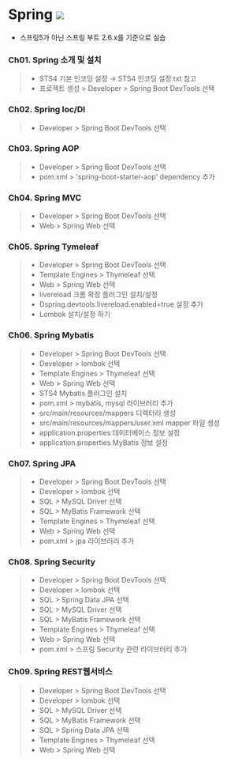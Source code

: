 # Spring <img src="https://img.shields.io/badge/Spring Boot-6DB33F?style=flat-square&logo=Spring Boot&logoColor=white"/>
* 스프링5가 아닌 스프링 부트 2.6.x를 기준으로 실습

### Ch01. Spring 소개 및 설치
>* STS4 기본 인코딩 설정 → STS4 인코딩 설정.txt 참고
>* 프로젝트 생성 > Developer > Spring Boot DevTools 선택

### Ch02. Spring Ioc/DI
>* Developer > Spring Boot DevTools 선택

### Ch03. Spring AOP
>*  Developer > Spring Boot DevTools 선택
>*  pom.xml > 'spring-boot-starter-aop' dependency 추가

### Ch04. Spring MVC
>*  Developer > Spring Boot DevTools 선택
>*  Web > Spring Web 선택

### Ch05. Spring Tymeleaf
>*  Developer > Spring Boot DevTools 선택
>*  Template Engines > Thymeleaf 선택
>*  Web > Spring Web 선택
>*  livereload 크롬 확장 플러그인 설치/설정
>*  Dspring.devtools.livereload.enabled=true 설정 추가
>*  Lombok 설치/설정 하기

### Ch06. Spring Mybatis
>*  Developer > Spring Boot DevTools 선택
>*  Developer > lombok 선택
>*  Template Engines > Thymeleaf 선택
>*  Web > Spring Web 선택
>*  STS4 Mybatis 플러그인 설치
>*  pom.xml > mybatis, mysql 라이브러리 추가
>*  src/main/resources/mappers 디렉터리 생성
>*  src/main/resources/mappers/user.xml mapper 파일 생성
>*  application.properties 데이터베이스 정보 설정
>*  application.properties MyBatis 정보 설정

### Ch07. Spring JPA
>*  Developer > Spring Boot DevTools 선택
>*  Developer > lombok 선택
>*  SQL > MySQL Driver 선택
>*  SQL > MyBatis Framework 선택
>*  Template Engines > Thymeleaf 선택
>*  Web > Spring Web 선택
>*  pom.xml > jpa 라이브러리 추가

### Ch08. Spring Security
>*  Developer > Spring Boot DevTools 선택
>*  Developer > lombok 선택
>*  SQL > Spring Data JPA 선택
>*  SQL > MySQL Driver 선택
>*  SQL > MyBatis Framework 선택
>*  Template Engines > Thymeleaf 선택
>*  Web > Spring Web 선택
>*  pom.xml > 스프링 Security 관련 라이브러리 추가

### Ch09. Spring REST웹서비스
>*  Developer > Spring Boot DevTools 선택
>*  Developer > lombok 선택
>*  SQL > MySQL Driver 선택
>*  SQL > MyBatis Framework 선택
>*  SQL > Spring Data JPA 선택
>*  Template Engines > Thymeleaf 선택
>*  Web > Spring Web 선택


